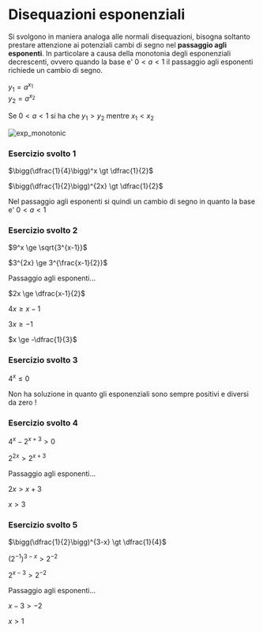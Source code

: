 # Disequazioni esponenziali  

Si svolgono in maniera analoga alle normali disequazioni, bisogna soltanto prestare attenzione ai potenziali cambi di segno nel **passaggio agli esponenti**. In particolare a causa della monotonia degli esponenziali decrescenti, ovvero quando la base e' $0 \lt a \lt 1$ il passaggio agli esponenti richiede un cambio di segno.  

$y_1 = a^{x_1}$  
$y_2 = a^{x_2}$  

Se $0 \lt a \lt 1$ si ha che $y_1 \gt y_2$ mentre $x_1 \lt x_2$  

![exp_monotonic](https://github.com/dennyb87/elettrotecnica-serale/assets/7195133/58764261-563d-4fe1-8e08-09d6603b467c)  

### Esercizio svolto 1  

$\bigg(\dfrac{1}{4}\bigg)^x \gt \dfrac{1}{2}$  

$\bigg(\dfrac{1}{2}\bigg)^{2x} \gt \dfrac{1}{2}$  

Nel passaggio agli esponenti si quindi un cambio di segno in quanto la base e' $0 < a < 1$  

### Esercizio svolto 2  

$9^x \ge \sqrt{3^{x-1}}$  

$3^{2x} \ge 3^{\frac{x-1}{2}}$  

Passaggio agli esponenti...  

$2x \ge \dfrac{x-1}{2}$  

$4x \ge x-1$  

$3x \ge -1$  

$x \ge -\dfrac{1}{3}$  

### Esercizio svolto 3  

$4^x \le 0$  

Non ha soluzione in quanto gli esponenziali sono sempre positivi e diversi da zero !  

### Esercizio svolto 4  

$4^x-2^{x+3} \gt 0$  

$2^{2x} \gt 2^{x+3}$  

Passaggio agli esponenti...  

$2x \gt x+3$  

$x \gt 3$  

### Esercizio svolto 5  

$\bigg(\dfrac{1}{2}\bigg)^{3-x} \gt \dfrac{1}{4}$  

$\bigg(2^{-1}\bigg)^{3-x} \gt 2^{-2}$  

$2^{x-3} \gt 2^{-2}$  

Passaggio agli esponenti...  

$x-3 \gt -2$  

$x \gt 1$  
